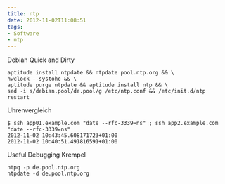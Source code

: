 ```yaml
---
title: ntp
date: 2012-11-02T11:08:51
tags: 
- Software
- ntp
---
```


Debian Quick and Dirty

~~~
aptitude install ntpdate && ntpdate pool.ntp.org && \
hwclock --systohc && \
aptitude purge ntpdate && aptitude install ntp && \
sed -i s/debian.pool/de.pool/g /etc/ntp.conf && /etc/init.d/ntp restart
~~~

Uhrenvergleich

~~~
$ ssh app01.example.com "date --rfc-3339=ns" ; ssh app2.example.com "date --rfc-3339=ns"
2012-11-02 10:43:45.608171723+01:00
2012-11-02 10:40:51.491816591+01:00
~~~

Useful Debugging Krempel

~~~
ntpq -p de.pool.ntp.org
ntpdate -d de.pool.ntp.org
~~~
